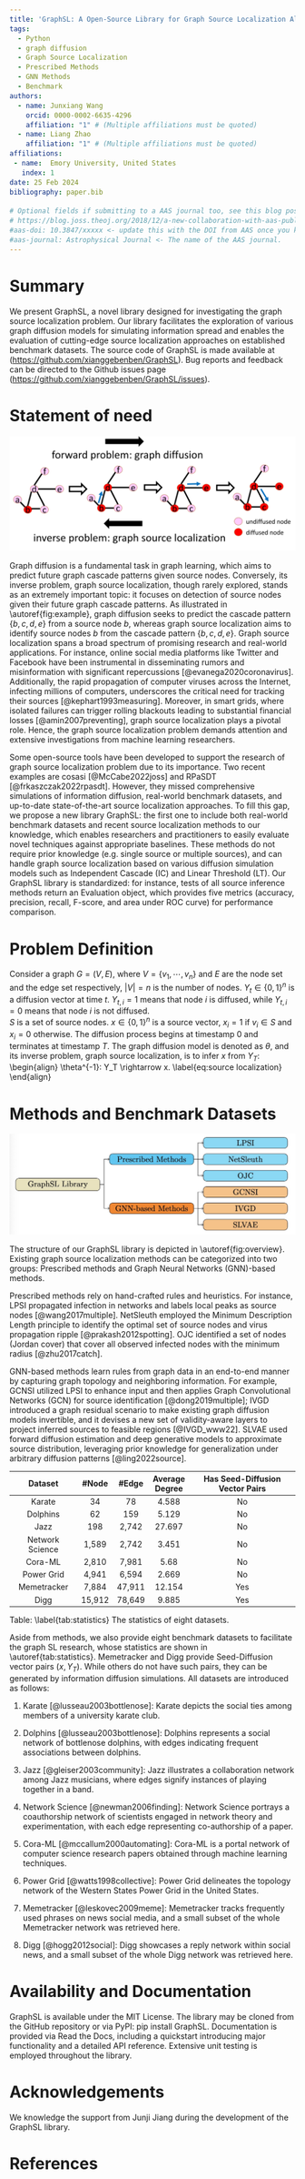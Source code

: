 ```yaml
---
title: 'GraphSL: A Open-Source Library for Graph Source Localization Algorithms and Benchmark Datasets'
tags:
  - Python
  - graph diffusion
  - Graph Source Localization
  - Prescribed Methods
  - GNN Methods
  - Benchmark
authors:
  - name: Junxiang Wang
    orcid: 0000-0002-6635-4296
    affiliation: "1" # (Multiple affiliations must be quoted)
  - name: Liang Zhao
    affiliation: "1" # (Multiple affiliations must be quoted)
affiliations:
 - name:  Emory University, United States
   index: 1
date: 25 Feb 2024
bibliography: paper.bib

# Optional fields if submitting to a AAS journal too, see this blog post:
# https://blog.joss.theoj.org/2018/12/a-new-collaboration-with-aas-publishing
#aas-doi: 10.3847/xxxxx <- update this with the DOI from AAS once you know it.
#aas-journal: Astrophysical Journal <- The name of the AAS journal.
---
```


# Summary

We present GraphSL, a novel library designed for investigating the graph source localization problem. Our library facilitates the exploration of various graph diffusion models for simulating information spread and enables the evaluation of cutting-edge source localization approaches on established benchmark datasets. The source code of GraphSL is made available at (https://github.com/xianggebenben/GraphSL). Bug reports and feedback can be directed to the Github issues page (https://github.com/xianggebenben/GraphSL/issues).


# Statement of need

![An example of graph source localization.\label{fig:example}](SL_example.png)

Graph diffusion is a fundamental task in graph learning, which aims to predict future graph cascade patterns given source nodes. Conversely, its inverse problem, graph source localization, though rarely explored, stands as an extremely important topic: it focuses on detection of source nodes given their future graph cascade patterns. As illustrated in \autoref{fig:example}, graph diffusion seeks to predict the cascade pattern $\{b,c,d,e\}$ from a source node $b$, whereas graph source localization aims to identify source nodes $b$ from the cascade pattern $\{b,c,d,e\}$. Graph source localization spans a broad spectrum of promising research and real-world applications. For instance, online social media platforms like Twitter and Facebook have been instrumental in disseminating rumors and misinformation with significant repercussions [@evanega2020coronavirus]. Additionally, the rapid propagation of computer viruses across the Internet, infecting millions of computers, underscores the critical need for tracking their sources [@kephart1993measuring]. Moreover, in smart grids, where isolated failures can trigger rolling blackouts leading to substantial financial losses [@amin2007preventing], graph source localization plays a pivotal role. Hence, the graph source localization problem demands attention and extensive investigations from machine learning researchers.

Some open-source tools have been developed to support the research of graph source localization problem due to its importance. Two recent examples are cosasi [@McCabe2022joss] and RPaSDT [@frkaszczak2022rpasdt]. However, they missed comprehensive simulations of information diffusion, real-world benchmark datasets, and up-to-date state-of-the-art source localization approaches. To fill this gap, we propose a new library GraphSL: the first one to include both real-world benchmark datasets and recent source localization methods to our knowledge, which enables researchers and practitioners to easily evaluate novel techniques against appropriate baselines. These methods do not require prior knowledge (e.g. single source or multiple sources), and can handle graph source localization based on various diffusion simulation models such as Independent Cascade (IC) and Linear Threshold (LT). Our GraphSL library is standardized: for instance, tests of all source inference methods return an Evaluation object, which provides five metrics (accuracy, precision, recall, F-score, and area under ROC curve) for performance comparison.


# Problem Definition
Consider a graph $G=(V,E)$, where $V=\{v_1,\cdots,v_n\}$ and $E$ are the node set and the edge set respectively, $\vert V\vert=n$ is the number of nodes. 
$Y_t\in \{0,1\}^{n}$ is a diffusion vector at time $t$. $Y_{t,i}=1$ means that node $i$ is diffused, while $Y_{t,i}=0$ means that node $i$ is not diffused.   
$S$ is a set of source nodes. $x\in \{0,1\}^n$ is a source vector, $x_i=1$ if $v_i\in S$ and $x_i=0$ otherwise. 
The diffusion process begins at timestamp 0 and terminates at timestamp $T$. The graph diffusion model is denoted as $\theta$, and its inverse problem, 
graph source localization, is to infer $x$ from $Y_{T}$:
\begin{align}
    \theta^{-1}: Y_T \rightarrow x. \label{eq:source localization}
\end{align}

# Methods and Benchmark Datasets

![The hierarchical structure of our GraphSL library version 0.1.\label{fig:overview}](overview.png)

The structure of our GraphSL library is depicted in \autoref{fig:overview}. Existing graph source localization methods can be categorized into two groups: Prescribed methods and Graph Neural Networks (GNN)-based methods.

Prescribed methods rely on hand-crafted rules and heuristics. For instance, LPSI propagated infection in networks and labels local peaks as source nodes [@wang2017multiple]. NetSleuth employed the Minimum Description Length principle to identify the optimal set of source nodes and virus propagation ripple [@prakash2012spotting]. OJC identified a set of nodes (Jordan cover) that cover all observed infected nodes with the minimum radius [@zhu2017catch]. 

GNN-based methods learn rules from graph data in an end-to-end manner by capturing graph topology and neighboring information. For example, GCNSI utilized LPSI to enhance input and then applies Graph Convolutional Networks (GCN) for source identification [@dong2019multiple]; IVGD introduced a graph residual scenario to make existing graph diffusion models invertible, and it devises a new set of validity-aware layers to project inferred sources to feasible regions [@IVGD_www22]. SLVAE used forward diffusion estimation and deep generative models to approximate source distribution, leveraging prior knowledge for generalization under arbitrary diffusion patterns [@ling2022source].

|       Dataset      |  #Node |  #Edge | Average <br> Degree | Has Seed-Diffusion Vector Pairs |
|:------------------:|:------:|:------:|:--------------:|:--------------------------:|
|       Karate       |   34   |   78   |      4.588     |             No             |
|      Dolphins      |   62   |   159  |      5.129     |             No             |
|         Jazz       |   198  |  2,742 |     27.697     |             No             |
| Network   Science  |  1,589 |  2,742 |      3.451     |             No             |
|       Cora-ML      |  2,810 |  7,981 |      5.68      |             No             |
|    Power   Grid    |  4,941 |  6,594 |      2.669     |             No             |
|     Memetracker    |  7,884 | 47,911 |     12.154     |            Yes             |
|        Digg        | 15,912 | 78,649 |      9.885     |            Yes             |

Table: \label{tab:statistics} The statistics of eight datasets.

Aside from methods, we also provide eight benchmark datasets to facilitate the graph SL research, whose statistics are shown in \autoref{tab:statistics}. Memetracker and Digg provide Seed-Diffusion vector pairs $(x,Y_{T})$. While others do not have such pairs, they can be generated by information diffusion simulations. All datasets are introduced as follows:

1. Karate [@lusseau2003bottlenose]: Karate depicts the social ties among members of a university karate club.

2. Dolphins [@lusseau2003bottlenose]: Dolphins represents a social network of bottlenose dolphins, with edges indicating frequent associations between dolphins.

3. Jazz [@gleiser2003community]: Jazz illustrates a collaboration network among Jazz musicians, where edges signify instances of playing together in a band.

4. Network Science [@newman2006finding]: Network Science portrays a coauthorship network of scientists engaged in network theory and experimentation, with each edge representing co-authorship of a paper.

5. Cora-ML [@mccallum2000automating]: Cora-ML is a portal network of computer science research papers obtained through machine learning techniques.

6. Power Grid [@watts1998collective]: Power Grid delineates the topology network of the Western States Power Grid in the United States.

7. Memetracker [@leskovec2009meme]: Memetracker tracks frequently used phrases on news social media, and a small subset of the whole Memetracker network was retrieved here.

8. Digg [@hogg2012social]: Digg showcases a reply network within social news, and a small subset of the whole Digg network was retrieved here.

# Availability and Documentation

GraphSL is available under the MIT License. The library may be cloned from the GitHub repository or via PyPI: pip install GraphSL. Documentation is provided via Read the Docs, including a quickstart introducing major functionality and a detailed API reference. Extensive unit testing is employed throughout the library. 

# Acknowledgements

We knowledge the support from Junji Jiang during the development of the GraphSL library.

# References
